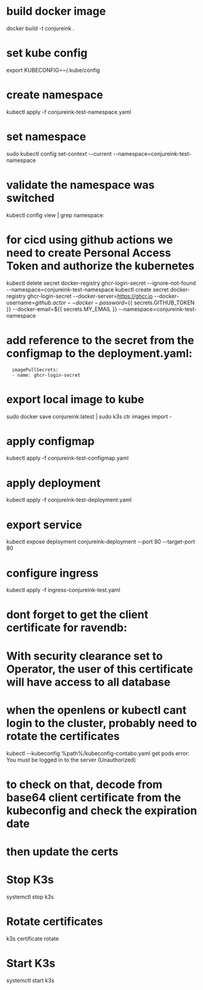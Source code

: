 # build docker image
docker build -t conjureink .

# set kube config
export KUBECONFIG=~/.kube/config

# create namespace
kubectl apply -f conjureink-test-namespace.yaml

# set namespace
sudo kubectl config set-context --current --namespace=conjureink-test-namespace
# validate the namespace was switched
kubectl config view | grep namespace:


# for cicd using github actions we need to create Personal Access Token and authorize the kubernetes 
kubectl delete secret docker-registry ghcr-login-secret --ignore-not-found --namespace=conjureink-test-namespace
kubectl create secret docker-registry ghcr-login-secret --docker-server=https://ghcr.io --docker-username=${{ github.actor }} --docker-password=${{ secrets.GITHUB_TOKEN }} --docker-email=${{ secrets.MY_EMAIL }} --namespace=conjureink-test-namespace


# add reference to the secret from the configmap to the deployment.yaml:
      imagePullSecrets:
      - name: ghcr-login-secret



# export local image to kube 
sudo docker save conjureink:latest | sudo k3s ctr images import -

# apply configmap
kubectl apply -f conjureink-test-configmap.yaml

# apply deployment
kubectl apply -f conjureink-test-deployment.yaml

# export service
kubectl expose deployment conjureink-deployment  --port 80 --target-port 80

# configure ingress
kubectl apply -f ingress-conjureink-test.yaml

# dont forget to get the client certificate for ravendb:
# With security clearance set to Operator, the user of this certificate will have access to all database


# when the openlens or kubectl cant login to the cluster, probably need to rotate the certificates
kubectl --kubeconfig %path%/kubeconfig-contabo.yaml get pods
error: You must be logged in to the server (Unauthorized)
# to check on that, decode from base64 client certificate from the kubeconfig and check the expiration date
# then update the certs
# Stop K3s
systemctl stop k3s

# Rotate certificates
k3s certificate rotate

# Start K3s
systemctl start k3s



